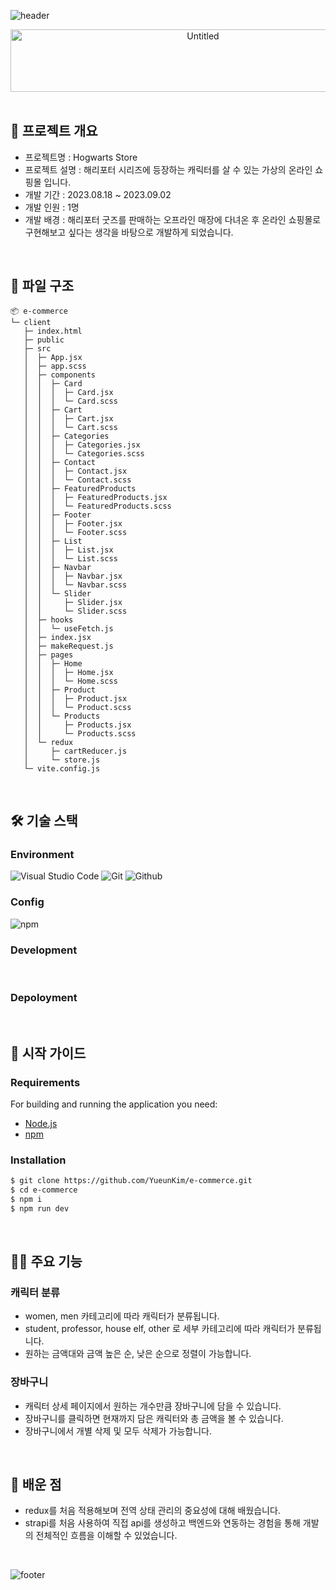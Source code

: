 ![header](https://capsule-render.vercel.app/api?type=waving&color=0:301273,100:301273)


<div align="center">
<img alt="Untitled" src="https://github.com/YueunKim/e-commerce/assets/65431814/6a8253c6-be98-46b1-aa24-1b5d9a70f3f5" width="600" height="100" > 
</div>  
<br>

## 📝 프로젝트 개요
- 프로젝트명 : Hogwarts Store
- 프로젝트 설명 : 해리포터 시리즈에 등장하는 캐릭터를 살 수 있는 가상의 온라인 쇼핑몰 입니다.
- 개발 기간 : 2023.08.18 ~ 2023.09.02
- 개발 인원 : 1명
- 개발 배경 : 해리포터 굿즈를 판매하는 오프라인 매장에 다녀온 후 온라인 쇼핑몰로 구현해보고 싶다는 생각을 바탕으로 개발하게 되었습니다.

<br/>

## 📁 파일 구조

```
📦 e-commerce
└─ client
   ├─ index.html
   ├─ public
   ├─ src
   │  ├─ App.jsx
   │  ├─ app.scss
   │  ├─ components
   │  │  ├─ Card
   │  │  │  ├─ Card.jsx
   │  │  │  └─ Card.scss
   │  │  ├─ Cart
   │  │  │  ├─ Cart.jsx
   │  │  │  └─ Cart.scss
   │  │  ├─ Categories
   │  │  │  ├─ Categories.jsx
   │  │  │  └─ Categories.scss
   │  │  ├─ Contact
   │  │  │  ├─ Contact.jsx
   │  │  │  └─ Contact.scss
   │  │  ├─ FeaturedProducts
   │  │  │  ├─ FeaturedProducts.jsx
   │  │  │  └─ FeaturedProducts.scss
   │  │  ├─ Footer
   │  │  │  ├─ Footer.jsx
   │  │  │  └─ Footer.scss
   │  │  ├─ List
   │  │  │  ├─ List.jsx
   │  │  │  └─ List.scss
   │  │  ├─ Navbar
   │  │  │  ├─ Navbar.jsx
   │  │  │  └─ Navbar.scss
   │  │  └─ Slider
   │  │     ├─ Slider.jsx
   │  │     └─ Slider.scss
   │  ├─ hooks
   │  │  └─ useFetch.js
   │  ├─ index.jsx
   │  ├─ makeRequest.js
   │  ├─ pages
   │  │  ├─ Home
   │  │  │  ├─ Home.jsx
   │  │  │  └─ Home.scss
   │  │  ├─ Product
   │  │  │  ├─ Product.jsx
   │  │  │  └─ Product.scss
   │  │  └─ Products
   │  │     ├─ Products.jsx
   │  │     └─ Products.scss
   │  └─ redux
   │     ├─ cartReducer.js
   │     └─ store.js
   └─ vite.config.js
```

<br/>

## 🛠 기술 스택

### Environment

![Visual Studio Code](https://img.shields.io/badge/Visual%20Studio%20Code-007ACC?style=for-the-badge&logo=Visual%20Studio%20Code&logoColor=white)
![Git](https://img.shields.io/badge/Git-F05032?style=for-the-badge&logo=Git&logoColor=white)
![Github](https://img.shields.io/badge/GitHub-181717?style=for-the-badge&logo=GitHub&logoColor=white)

### Config

![npm](https://img.shields.io/badge/npm-CB3837?style=for-the-badge&logo=npm&logoColor=white) 

### Development

<img alt=""  src ="https://img.shields.io/badge/react-61DAFB.svg?&style=for-the-badge&logo=react&logoColor=white"/> <img alt=""  src ="https://img.shields.io/badge/javascript-F7DF1E.svg?&style=for-the-badge&logo=javascript&logoColor=white"/> <img alt=""  src ="https://img.shields.io/badge/sass-CC6699.svg?&style=for-the-badge&logo=sass&logoColor=white"/> 
<img alt=""  src ="https://img.shields.io/badge/vite-646CFF.svg?&style=for-the-badge&logo=vite&logoColor=white"/> <img alt=""  src ="https://img.shields.io/badge/axios-5A29E4.svg?&style=for-the-badge&logo=axios&logoColor=white"/> <img alt=""  src ="https://img.shields.io/badge/redux-764ABC.svg?&style=for-the-badge&logo=redux&logoColor=white"/>
 <img alt=""  src ="https://img.shields.io/badge/strapi-4945FF.svg?&style=for-the-badge&logo=strapi&logoColor=white"/>
 
### Depoloyment 


<br/>

## 📖 시작 가이드

### Requirements

For building and running the application you need:

- [Node.js](https://nodejs.org/ko/download)
- [npm](https://www.npmjs.com/package/package)

### Installation

``` bash
$ git clone https://github.com/YueunKim/e-commerce.git
$ cd e-commerce
$ npm i
$ npm run dev
```

<br/>



## 🙋‍♂️ 주요 기능
### 캐릭터 분류
- women, men 카테고리에 따라 캐릭터가 분류됩니다.
- student, professor, house elf, other 로 세부 카테고리에 따라 캐릭터가 분류됩니다.
- 원하는 금액대와 금액 높은 순, 낮은 순으로 정렬이 가능합니다.


### 장바구니
- 캐릭터 상세 페이지에서 원하는 개수만큼 장바구니에 담을 수 있습니다.
- 장바구니를 클릭하면 현재까지 담은 캐릭터와 총 금액을 볼 수 있습니다.
- 장바구니에서 개별 삭제 및 모두 삭제가 가능합니다.


<br/>

## 🔎 배운 점

- redux를 처음 적용해보며 전역 상태 관리의 중요성에 대해 배웠습니다.
- strapi를 처음 사용하여 직접 api를 생성하고 백엔드와 연동하는 경험을 통해 개발의 전체적인 흐름을 이해할 수 있었습니다.

<br>


![footer](https://capsule-render.vercel.app/api?section=footer&type=waving&color=0:301273,100:301273)
